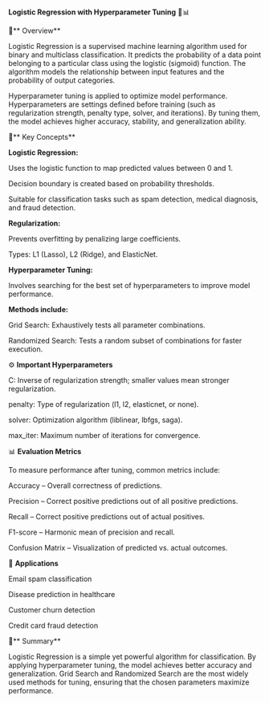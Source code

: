 **Logistic Regression with Hyperparameter Tuning** 🧠📊

📌** Overview**

Logistic Regression is a supervised machine learning algorithm used for binary and multiclass classification. It predicts the probability of a data point belonging to a particular class using the logistic (sigmoid) function. The algorithm models the relationship between input features and the probability of output categories.

Hyperparameter tuning is applied to optimize model performance. Hyperparameters are settings defined before training (such as regularization strength, penalty type, solver, and iterations). By tuning them, the model achieves higher accuracy, stability, and generalization ability.

🚀** Key Concepts**

**Logistic Regression:**

Uses the logistic function to map predicted values between 0 and 1.

Decision boundary is created based on probability thresholds.

Suitable for classification tasks such as spam detection, medical diagnosis, and fraud detection.

**Regularization:**

Prevents overfitting by penalizing large coefficients.

Types: L1 (Lasso), L2 (Ridge), and ElasticNet.

**Hyperparameter Tuning:**

Involves searching for the best set of hyperparameters to improve model performance.

**Methods include:**

Grid Search: Exhaustively tests all parameter combinations.

Randomized Search: Tests a random subset of combinations for faster execution.

⚙️ **Important Hyperparameters**

C: Inverse of regularization strength; smaller values mean stronger regularization.

penalty: Type of regularization (l1, l2, elasticnet, or none).

solver: Optimization algorithm (liblinear, lbfgs, saga).

max_iter: Maximum number of iterations for convergence.

📊 **Evaluation Metrics**

To measure performance after tuning, common metrics include:

Accuracy – Overall correctness of predictions.

Precision – Correct positive predictions out of all positive predictions.

Recall – Correct positive predictions out of actual positives.

F1-score – Harmonic mean of precision and recall.

Confusion Matrix – Visualization of predicted vs. actual outcomes.

🔮 **Applications**

Email spam classification

Disease prediction in healthcare

Customer churn detection

Credit card fraud detection

📜** Summary**

Logistic Regression is a simple yet powerful algorithm for classification. By applying hyperparameter tuning, the model achieves better accuracy and generalization. Grid Search and Randomized Search are the most widely used methods for tuning, ensuring that the chosen parameters maximize performance.
